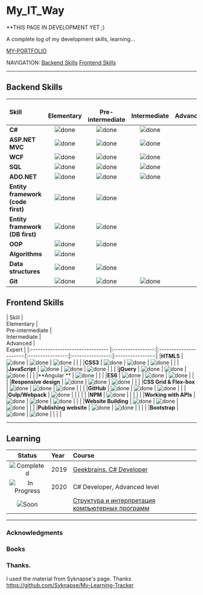 # My_IT_Way

**THIS PAGE IN DEVELOPMENT YET ;)

A complete log of my development skills, learning...

[MY-PORTFOLIO](https://github.com/kvarlamov/My_IT_Way/edit/master/README.md)

NAVIGATION:
[Backend Skills](https://github.com/kvarlamov/My_IT_Way/edit/master/README.md#backend)
[Frontend Skills](https://github.com/kvarlamov/My_IT_Way/edit/master/README.md#frontend)

----

## Backend Skills
|               Skill              | <br>Elementary    | <br>Pre-intermediate   | <br>Intermediate | <br>Advanced     | <br>Expert       |
|:-------------------------------- |:-----------------:|:----------------------:|:----------------:|:----------------:|:----------------:|
|**C#**                            | ![done][done]     | ![done][done]          | ![done][done]    |                  |                  |
|**ASP.NET MVC**                   | ![done][done]     | ![done][done]          | ![done][done]    |                  |                  |
|**WCF**                           | ![done][done]     | ![done][done]          | ![done][done]    |                  |                  |
|**SQL**                           | ![done][done]     | ![done][done]          | ![done][done]    |                  |                  |
|**ADO.NET**                       | ![done][done]     | ![done][done]          | ![done][done]    |                  |                  |
|**Entity framework (code first)** | ![done][done]     | ![done][done]          |                  |                  |                  |
|**Entity framework (DB first)**   | ![done][done]     | ![done][done]          |                  |                  |                  |
|**OOP**                           | ![done][done]     | ![done][done]          |                  |                  |                  |
|**Algorithms**                    | ![done][done]     |                        |                  |                  |                  |
|**Data structures**               | ![done][done]     | ![done][done]          |                  |                  |                  |
|**Git**                           | ![done][done]     | ![done][done]          | ![done][done]    |                  |                  |


## Frontend Skills

[done]: https://user-images.githubusercontent.com/29199184/32275438-8385f5c0-bf0b-11e7-9406-42265f71e2bd.png "Done"
|               Skill              | <br>Elementary    | <br>Pre-intermediate   | <br>Intermediate | <br>Advanced     | <br>Expert       |
|:-------------------------------- |:-----------------:|:----------------------:|:----------------:|:----------------:|:----------------:|
|**HTML5**                         | ![done][done]     | ![done][done]          | ![done][done]    |                  |                  |
|**CSS3**                          | ![done][done]     | ![done][done]          | ![done][done]    |                  |                  |
|**JavaScript**                    | ![done][done]     | ![done][done]          | ![done][done]    |                  |                  |
|**jQuery**                        | ![done][done]     | ![done][done]          | ![done][done]    |                  |                  |
|**Angular **                      | ![done][done]     |                        |                  |
|**ES6**                           | ![done][done]     | ![done][done]          | ![done][done]    |                  |                  |
|**Responsive design**             | ![done][done]     | ![done][done]          | ![done][done]    |                  |                  |
|**CSS Grid & Flex-box**           | ![done][done]     | ![done][done]          | ![done][done]    |                  |                  |
|**GitHub**                        | ![done][done]     | ![done][done]          | ![done][done]    |                  |                  |
|**Gulp/Webpack**                  | ![done][done]     |                        |                  |                  |                  |
|**NPM**                           | ![done][done]     |                        |                  |                  |                  |
|**Working with APIs**             | ![done][done]     | ![done][done]          | ![done][done]    |                  |                  |
|**Website Building**              | ![done][done]     | ![done][done]          | ![done][done]    |                  |                  |
|**Publishing website**            | ![done][done]     | ![done][done]          |                  |                  |                  |
|**Bootstrap**                     | ![done][done]     | ![done][done]          |                  |                  |                  |

----

## Learning

[//]: # (Status images)

[Completed]: https://user-images.githubusercontent.com/29199184/32275438-8385f5c0-bf0b-11e7-9406-42265f71e2bd.png "Completed"
[In Progress]: https://user-images.githubusercontent.com/29199184/34462881-7305ddac-ee4d-11e7-9b57-589424820da4.png "In Progress"
[Soon]: https://user-images.githubusercontent.com/29199184/34462916-d5c37bd4-ee4d-11e7-9f4a-d57f2243281b.png "Soon"

|            Status           |   Year     | Course                                                          |
|:---------------------------:|:-----------|:----------------------------------------------------------------|
| ![Completed][Completed]     | 2019       | [Geekbrains. C# Developer]                                      |
| ![In Progress][In Progress] | 2020       | C# Developer,  Advanced level                                   |
| ![Soon][Soon]               |            | [Структура и интерпретация компьютерных программ]               |

[//]: # (Reference links to courses)

[Geekbrains. C# Developer]: https://geekbrains.ru/professions/microsoft_developer
[Структура и интерпретация компьютерных программ]:https://ru.hexlet.io/courses/sicp

----

### Acknowledgments

### Books


### Thanks.
I used the material from Syknapse's page. Thanks 
https://github.com/Syknapse/My-Learning-Tracker
